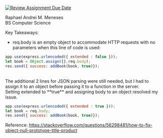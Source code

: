 [![Review Assignment Due Date](https://classroom.github.com/assets/deadline-readme-button-22041afd0340ce965d47ae6ef1cefeee28c7c493a6346c4f15d667ab976d596c.svg)](https://classroom.github.com/a/WwNNILUu)

Raphael Andrei M. Meneses <br>
BS Computer Science <br>

Key Takeaways: <br>
- req.body is an empty object to accommodate HTTP requests with no parameters when this line of code is used: <br>
```javascript
app.use(express.urlencoded({ extended : false }));
let book = Object.assign({},req.body);
res.send({ success: addBook(book, true)});
```
<br>
    The additional 2 lines for JSON parsing were still needed, but I had to assign it to an object before passing it to a function in the server.
<br>
Setting extended to **true** and assigning body to an object resolved my issue.
<br>

```javascript
app.use(express.urlencoded({ extended : true }));
let book = req.body;
res.send({ success: addBook(book, true)});
```

Reference: https://stackoverflow.com/questions/56298481/how-to-fix-object-null-prototype-title-product